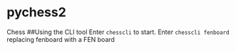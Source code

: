 # pychess2
Chess
##Using the CLI tool
Enter ```chesscli``` to start.
Enter ```chesscli fenboard``` replacing fenboard with a FEN board


